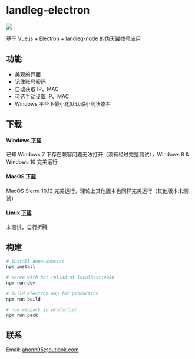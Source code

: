 # landleg-electron

![](http://ww2.sinaimg.cn/large/006y8lVagw1f8rux8l7jzj303k03kq2s.jpg)

基于 [Vue.js](https://cn.vuejs.org/) + [Electron](http://electron.atom.io/) + [landleg-node](https://github.com/ahonn/landleg-node) 的伪天翼拨号应用

## 功能

- 美观的界面
- 记住账号密码
- 自动获取 IP、MAC 
- 可选手动设置 IP、MAC
- Windows 平台下最小化默认缩小到状态栏

## 下载

#### Windows [下载](https://pan.baidu.com/s/1nvrWjpv)
 
已知 Windows 7 下存在兼容问题无法打开（没有经过完整测试），Windows 8 & Windows 10 完美运行

#### MacOS [下载](https://pan.baidu.com/s/1gfdpvk3)
 
MacOS Sierra 10.12 完美运行，理论上其他版本也同样完美运行（其他版本未测试）

#### Linux [下载](https://pan.baidu.com/s/1bJMIcu)

未测试，自行折腾

## 构建

``` bash
# install dependencies
npm install

# serve with hot reload at localhost:9080
npm run dev

# build electron app for production
npm run build

# run webpack in production
npm run pack
```

## 联系 
Email: [ahonn95@outlook.com](mailto:ahonn95@outlook.com)

